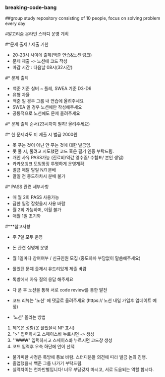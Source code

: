 ### breaking-code-bang
##group study repository consisting of 10 people, focus on solving problem every day

#알고리즘 온라인 스터디 운영 계획

#*문제 출제 / 제출 기한
 - 20-23시 사이에 출제(백준 연습&노션 링크)
 - 문제 제출 -> 노션에 코드 작성
 - 마감 시간 : 다음날 08시(32시간)

#* 문제 출제
 - 백준 기준 실버 ~ 플레, SWEA 기준 D3-D6
 - 유형 자율
 - 백준 일 경우 그룹 내 연습에 올려주세요
 - SWEA 일 경우 노션에만 작성해주세요
 - 공통적으로 노션에도 문제 올려주세요

#* 문제 출제 순서(23시까지 필히! 올려주세요)

#* 한 문제라도 미 제출 시 벌금 2000원
 - 못 푸는 것이 아닌 안 푸는 것에 대한 벌금임.
 - 못 풀 시, 풀려고 시도했던 코드 혹은 필기 인증 부탁드림.
 - 개인 사유 PASS가능
   (진료비/약값 영수증/ 수험표/ 본인 생일)
 - 카카오뱅크 모임통장 투명하게 운영계획
 - 벌금 매달 말일 N/1 분배
 - 말일 전 중도하차시 분배 불가

#* PASS 관련 세부사항
 - 매 월 2회 PASS 사용가능
 - 급한 일정 잡혔을시 사용 바람
 - 월 2회 가능하며, 이월 불가
 - 매월 1일 초기화

#***참고사항
 - 주 7일 모두 운영
 - 돈 관련 실명제 운영
 - 월 1일마다 참여여부 / 신규인원 모집
   (중도하차 부담없이 말씀해주세요)
 - 풀었던 문제 출제시 유드리있게 제출 바람
 - 톡방에서 자유 질의 응답 해주세요
 - 다 푼 후 노션을 통해 서로 code review를 통한 발전
 - 코드 리뷰는 '노션' 에 댓글로 올려주세요
 (https:// 노션 내일 가입후 업데이트 예정)

- '노션' 올리는 방법
 1. 제목은 성함(못 풀었을시 NP 표시)
 2. ">" 입력하시고 스페이스바 누르시면 -> 생성
 3. "'₩₩₩" 입력하시고 스페이스바 누르시면 코드창 생성
 4. 코드 입력후 우측 하단에 언어 선택

- 불가피한 사정은 톡방에 통보 바람. 스터디분들 의견에 따라 벌금 논의 진행.
- 졸업했을시 백준 그룹 나가기 부탁드림.
- 실력차이는 천차만별입니다! 너무 부담갖지 마시고, 서로 도움되는 역할 합시다.
